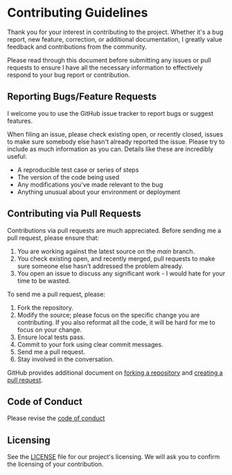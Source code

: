 # Contributing Guidelines

Thank you for your interest in contributing to the project. Whether it's a bug report, new feature, correction, or additional documentation, I greatly value feedback and contributions from the community.

Please read through this document before submitting any issues or pull requests to ensure I have all the necessary information to effectively respond to your bug report or contribution.


## Reporting Bugs/Feature Requests

I welcome you to use the GitHub issue tracker to report bugs or suggest features.

When filing an issue, please check existing open, or recently closed, issues to make sure somebody else hasn't already reported the issue. Please try to include as much information as you can. Details like these are incredibly useful:

* A reproducible test case or series of steps
* The version of the code being used
* Any modifications you've made relevant to the bug
* Anything unusual about your environment or deployment


## Contributing via Pull Requests

Contributions via pull requests are much appreciated. Before sending me a pull request, please ensure that:

1. You are working against the latest source on the *main* branch.
2. You check existing open, and recently merged, pull requests to make sure someone else hasn't addressed the problem already.
3. You open an issue to discuss any significant work - I would hate for your time to be wasted.

To send me a pull request, please:

1. Fork the repository.
2. Modify the source; please focus on the specific change you are contributing. If you also reformat all the code, it will be hard for me to focus on your change.
3. Ensure local tests pass.
4. Commit to your fork using clear commit messages.
5. Send me a pull request.
6. Stay involved in the conversation.

GitHub provides additional document on [forking a repository](https://help.github.com/articles/fork-a-repo/) and [creating a pull request](https://help.github.com/articles/creating-a-pull-request/).


## Code of Conduct

Please revise the [code of conduct](CODE_OF_CONDUCT.md)


## Licensing

See the [LICENSE](LICENSE) file for our project's licensing. We will ask you to confirm the licensing of your contribution.

